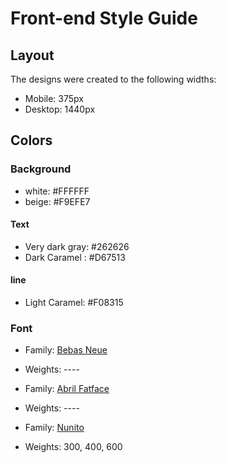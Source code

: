 # Front-end Style Guide

## Layout

The designs were created to the following widths:

- Mobile: 375px
- Desktop: 1440px

## Colors

### Background

- white: #FFFFFF
- beige: #F9EFE7

#### Text

- Very dark gray: #262626
- Dark Caramel : #D67513

#### line

- Light Caramel: #F08315

### Font

- Family: [Bebas Neue](https://fonts.google.com/specimen/Bebas+Neue)
- Weights: ----

- Family: [Abril Fatface](https://fonts.google.com/specimen/Abril+Fatface)
- Weights: ----

- Family: [Nunito](https://fonts.google.com/specimen/Nunito)
- Weights: 300, 400, 600
